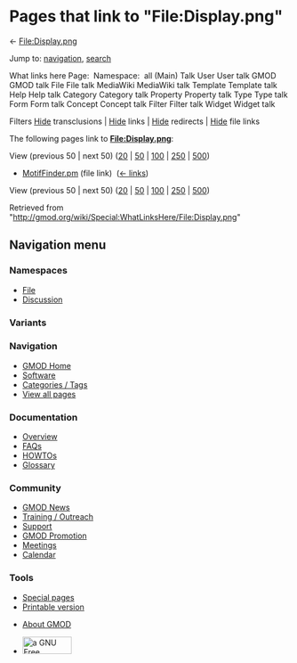 <div id="mw-page-base" class="noprint">

</div>

<div id="mw-head-base" class="noprint">

</div>

<div id="content" class="mw-body" role="main">

<span id="top"></span>

<div id="mw-js-message" style="display:none;">

</div>



# <span dir="auto">Pages that link to "File:Display.png"</span>

<div id="bodyContent">

<div id="contentSub">

← [File:Display.png](/wiki/File:Display.png "File:Display.png")

</div>

<div id="jump-to-nav" class="mw-jump">

Jump to: [navigation](#mw-navigation), [search](#p-search)

</div>

<div id="mw-content-text">

What links here Page:  Namespace:  all (Main) Talk User User talk GMOD
GMOD talk File File talk MediaWiki MediaWiki talk Template Template talk
Help Help talk Category Category talk Property Property talk Type Type
talk Form Form talk Concept Concept talk Filter Filter talk Widget
Widget talk

Filters
[Hide](/mediawiki/index.php?title=Special:WhatLinksHere/File:Display.png&hidetrans=1 "Special:WhatLinksHere/File:Display.png")
transclusions \|
[Hide](/mediawiki/index.php?title=Special:WhatLinksHere/File:Display.png&hidelinks=1 "Special:WhatLinksHere/File:Display.png")
links \|
[Hide](/mediawiki/index.php?title=Special:WhatLinksHere/File:Display.png&hideredirs=1 "Special:WhatLinksHere/File:Display.png")
redirects \|
[Hide](/mediawiki/index.php?title=Special:WhatLinksHere/File:Display.png&hideimages=1 "Special:WhatLinksHere/File:Display.png")
file links

The following pages link to
**[File:Display.png](/wiki/File:Display.png "File:Display.png")**:

View (previous 50 \| next 50)
([20](/mediawiki/index.php?title=Special:WhatLinksHere/File:Display.png&limit=20 "Special:WhatLinksHere/File:Display.png")
\|
[50](/mediawiki/index.php?title=Special:WhatLinksHere/File:Display.png&limit=50 "Special:WhatLinksHere/File:Display.png")
\|
[100](/mediawiki/index.php?title=Special:WhatLinksHere/File:Display.png&limit=100 "Special:WhatLinksHere/File:Display.png")
\|
[250](/mediawiki/index.php?title=Special:WhatLinksHere/File:Display.png&limit=250 "Special:WhatLinksHere/File:Display.png")
\|
[500](/mediawiki/index.php?title=Special:WhatLinksHere/File:Display.png&limit=500 "Special:WhatLinksHere/File:Display.png"))

- [MotifFinder.pm](/wiki/MotifFinder.pm "MotifFinder.pm") (file link) ‎
  <span class="mw-whatlinkshere-tools">([←
  links](/mediawiki/index.php?title=Special:WhatLinksHere&target=MotifFinder.pm "Special:WhatLinksHere"))</span>

View (previous 50 \| next 50)
([20](/mediawiki/index.php?title=Special:WhatLinksHere/File:Display.png&limit=20 "Special:WhatLinksHere/File:Display.png")
\|
[50](/mediawiki/index.php?title=Special:WhatLinksHere/File:Display.png&limit=50 "Special:WhatLinksHere/File:Display.png")
\|
[100](/mediawiki/index.php?title=Special:WhatLinksHere/File:Display.png&limit=100 "Special:WhatLinksHere/File:Display.png")
\|
[250](/mediawiki/index.php?title=Special:WhatLinksHere/File:Display.png&limit=250 "Special:WhatLinksHere/File:Display.png")
\|
[500](/mediawiki/index.php?title=Special:WhatLinksHere/File:Display.png&limit=500 "Special:WhatLinksHere/File:Display.png"))

</div>

<div class="printfooter">

Retrieved from
"<http://gmod.org/wiki/Special:WhatLinksHere/File:Display.png>"

</div>

<div id="catlinks" class="catlinks catlinks-allhidden">

</div>

<div class="visualClear">

</div>

</div>

</div>

<div id="mw-navigation">

## Navigation menu

<div id="mw-head">



<div id="left-navigation">

<div id="p-namespaces" class="vectorTabs" role="navigation"
aria-labelledby="p-namespaces-label">

### Namespaces

- <span id="ca-nstab-image"><a href="/wiki/File:Display.png" accesskey="c"
  title="View the file page [c]">File</a></span>
- <span id="ca-talk"><a
  href="/mediawiki/index.php?title=File_talk:Display.png&amp;action=edit&amp;redlink=1"
  accesskey="t"
  title="Discussion about the content page [t]">Discussion</a></span>

</div>

<div id="p-variants" class="vectorMenu emptyPortlet" role="navigation"
aria-labelledby="p-variants-label">

### 

### Variants[](#)

<div class="menu">

</div>

</div>

</div>

<div id="right-navigation">





</div>



</div>

</div>

</div>

<div id="mw-panel">

<div id="p-logo" role="banner">

<a href="/wiki/Main_Page"
style="background-image: url(http://gmod.org/images/GMOD-cogs.png);"
title="Visit the main page"></a>

</div>

<div id="p-Navigation" class="portal" role="navigation"
aria-labelledby="p-Navigation-label">

### Navigation

<div class="body">

- <span id="n-GMOD-Home">[GMOD Home](/wiki/Main_Page)</span>
- <span id="n-Software">[Software](/wiki/GMOD_Components)</span>
- <span id="n-Categories-.2F-Tags">[Categories /
  Tags](/wiki/Categories)</span>
- <span id="n-View-all-pages">[View all
  pages](/wiki/Special:AllPages)</span>

</div>

</div>

<div id="p-Documentation" class="portal" role="navigation"
aria-labelledby="p-Documentation-label">

### Documentation

<div class="body">

- <span id="n-Overview">[Overview](/wiki/Overview)</span>
- <span id="n-FAQs">[FAQs](/wiki/Category:FAQ)</span>
- <span id="n-HOWTOs">[HOWTOs](/wiki/Category:HOWTO)</span>
- <span id="n-Glossary">[Glossary](/wiki/Glossary)</span>

</div>

</div>

<div id="p-Community" class="portal" role="navigation"
aria-labelledby="p-Community-label">

### Community

<div class="body">

- <span id="n-GMOD-News">[GMOD News](/wiki/GMOD_News)</span>
- <span id="n-Training-.2F-Outreach">[Training /
  Outreach](/wiki/Training_and_Outreach)</span>
- <span id="n-Support">[Support](/wiki/Support)</span>
- <span id="n-GMOD-Promotion">[GMOD
  Promotion](/wiki/GMOD_Promotion)</span>
- <span id="n-Meetings">[Meetings](/wiki/Meetings)</span>
- <span id="n-Calendar">[Calendar](/wiki/Calendar)</span>

</div>

</div>

<div id="p-tb" class="portal" role="navigation"
aria-labelledby="p-tb-label">

### Tools

<div class="body">

- <span id="t-specialpages"><a href="/wiki/Special:SpecialPages" accesskey="q"
  title="A list of all special pages [q]">Special pages</a></span>
- <span id="t-print"><a
  href="/mediawiki/index.php?title=Special:WhatLinksHere/File:Display.png&amp;printable=yes"
  rel="alternate" accesskey="p"
  title="Printable version of this page [p]">Printable version</a></span>

</div>

</div>

</div>

</div>

<div id="footer" role="contentinfo">

- <span id="footer-places-about">[About
  GMOD](/wiki/GMOD:About "GMOD:About")</span>

<!-- -->

- <span id="footer-copyrightico">[<img src="http://www.gnu.org/graphics/gfdl-logo-small.png" width="88"
  height="31" alt="a GNU Free Documentation License" />](http://www.gnu.org/licenses/fdl-1.3.html)</span>


<div style="clear:both">

</div>

</div>
